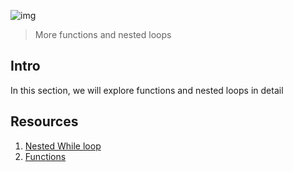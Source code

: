 ![img](https://assets.imaginablefutures.com/media/images/ALX_Logo.max-200x150.png)
>More functions and nested loops 

## Intro 
In this section, we will explore functions and nested loops in detail

## Resources 
1. [Nested While loop](https://www.youtube.com/watch?v=Z3iGeQ1gIss)
2. [Functions](https://www.tutorialspoint.com/cprogramming/c_functions.htm)